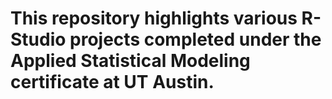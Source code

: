 # This repository highlights various R-Studio projects completed under the Applied Statistical Modeling certificate at UT Austin. 
